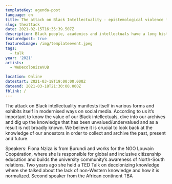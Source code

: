 ```yaml
---
templateKey: agenda-post
language: en
title: The attack on Black Intellectuality - epistemological violence from history to present
slug: theattack
date: 2021-02-15T16:35:39.507Z
description: Black people, academics and intellectuals have a long history of being subject to epistemological violence - violence exerted against or through knowledge. Non-Western knowledge is viewed and treated as inferior, degraded because of whiteness and systems having their roots in racism while Western knowledge is viewed as objective.
featuredpost: true
featuredimage: /img/templateevent.jpeg
tags:
  - talk
year: '2021'
artists:
  - WeDecolonizeVUB

location: Online
datestart: 2021-03-18T19:00:00.000Z
dateend: 2021-03-18T21:30:00.000Z
fblink: /
---
```





The attack on Black intellectuality manifests itself in various forms and exhibits itself in modernised ways on social media. According to us it’s important to know the value of our Black intellectuals, dive into our archives and dig up the knowledge that has been unvalued/undervalued and as a result is not broadly known. We believe it is crucial to look back at the knowledge of our ancestors in order to collect and archive the past, present and future.

Speakers:
Fiona Nziza is from Burundi and works for the NGO Louvain Coopération, where she is responsible for global and inclusive citizenship education and builds the university community’s awareness of North-South relations. Two years ago she held a TED Talk on decolonizing knowledge where she talked about the lack of non-Western knowledge and how it is normalized.
Second speaker from the African continent TBA
